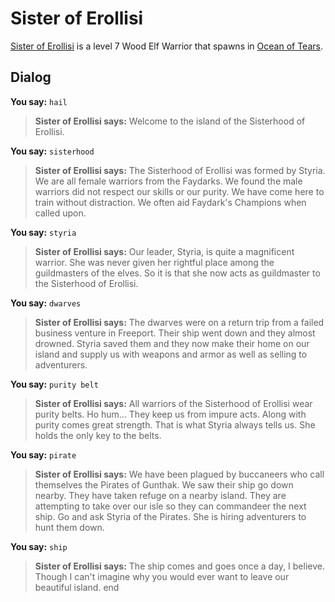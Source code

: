 # Sister of Erollisi



[Sister of Erollisi](/npc/69043) is a level 7 Wood Elf Warrior that spawns in [Ocean of Tears](/zone/69).



## Dialog

**You say:** `hail`



>**Sister of Erollisi says:** Welcome to the island of the Sisterhood of Erollisi.

**You say:** `sisterhood`



>**Sister of Erollisi says:** The Sisterhood of Erollisi was formed by Styria. We are all female warriors from the Faydarks. We found the male warriors did not respect our skills or our purity. We have come here to train without distraction. We often aid Faydark's Champions when called upon.

**You say:** `styria`



>**Sister of Erollisi says:** Our leader, Styria, is quite a magnificent warrior. She was never given her rightful place among the guildmasters of the elves. So it is that she now acts as guildmaster to the Sisterhood of Erollisi.


**You say:** `dwarves`



>**Sister of Erollisi says:** The dwarves were on a return trip from a failed business venture in Freeport. Their ship went down and they almost drowned. Styria saved them and they now make their home on our island and supply us with weapons and armor as well as selling to adventurers.

**You say:** `purity belt`



>**Sister of Erollisi says:** All warriors of the Sisterhood of Erollisi wear purity belts. Ho hum... They keep us from impure acts. Along with purity comes great strength. That is what Styria always tells us. She holds the only key to the belts.

**You say:** `pirate`



>**Sister of Erollisi says:** We have been plagued by buccaneers who call themselves the Pirates of Gunthak. We saw their ship go down nearby. They have taken refuge on a nearby island. They are attempting to take over our isle so they can commandeer the next ship. Go and ask Styria of the Pirates. She is hiring adventurers to hunt them down.

**You say:** `ship`



>**Sister of Erollisi says:** The ship comes and goes once a day, I believe.  Though I can't imagine why you would ever want to leave our beautiful island.
end